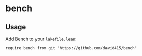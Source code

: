 # bench

## Usage

Add Bench to your `lakefile.lean`:

```lean
require bench from git "https://github.com/david415/bench"
```
